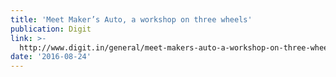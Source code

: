 ```yaml
---
title: 'Meet Maker’s Auto, a workshop on three wheels'
publication: Digit
link: >-
  http://www.digit.in/general/meet-makers-auto-a-workshop-on-three-wheels-31464.html
date: '2016-08-24'
---
```


